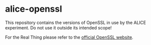 alice-openssl
=============

This repository contains the versions of OpenSSL in use by the ALICE experiment.
Do not use it outside its intended scope!

For the Real Thing please refer to the [official OpenSSL website](https://www.openssl.org/).
